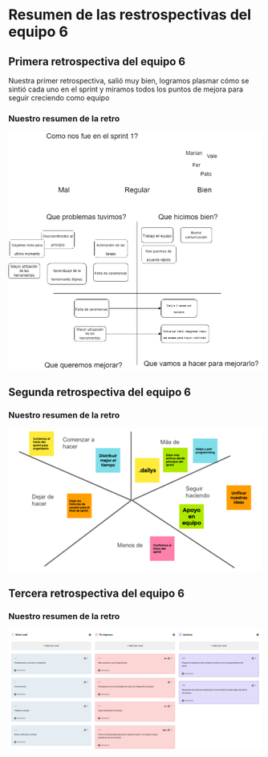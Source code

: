 <h1> Resumen de las restrospectivas del equipo 6 </h1>

<h2> Primera retrospectiva del equipo 6 </h1>

<p>Nuestra primer retrospectiva, salió muy bien, logramos plasmar cómo se sintió cada uno en el sprint y miramos todos los puntos de mejora para seguir creciendo como equipo</p>

<h3>Nuestro resumen de la retro</h3>
<img src="./public/images/img-retrospectiva/Retro mesa 6.png">

<h2> Segunda retrospectiva del equipo 6 </h1>

<h3>Nuestro resumen de la retro</h3>
<img src="./public/images/img-retrospectiva/Retro sp 3.png">

<h2> Tercera retrospectiva del equipo 6 </h1>

<h3>Nuestro resumen de la retro</h3>
<img src="./public/images/img-retrospectiva/Retro sprint 4.png">
